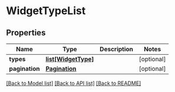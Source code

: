 # WidgetTypeList

## Properties
Name | Type | Description | Notes
------------ | ------------- | ------------- | -------------
**types** | [**list[WidgetType]**](WidgetType.md) |  | [optional] 
**pagination** | [**Pagination**](Pagination.md) |  | [optional] 

[[Back to Model list]](../README.md#documentation-for-models) [[Back to API list]](../README.md#documentation-for-api-endpoints) [[Back to README]](../README.md)


